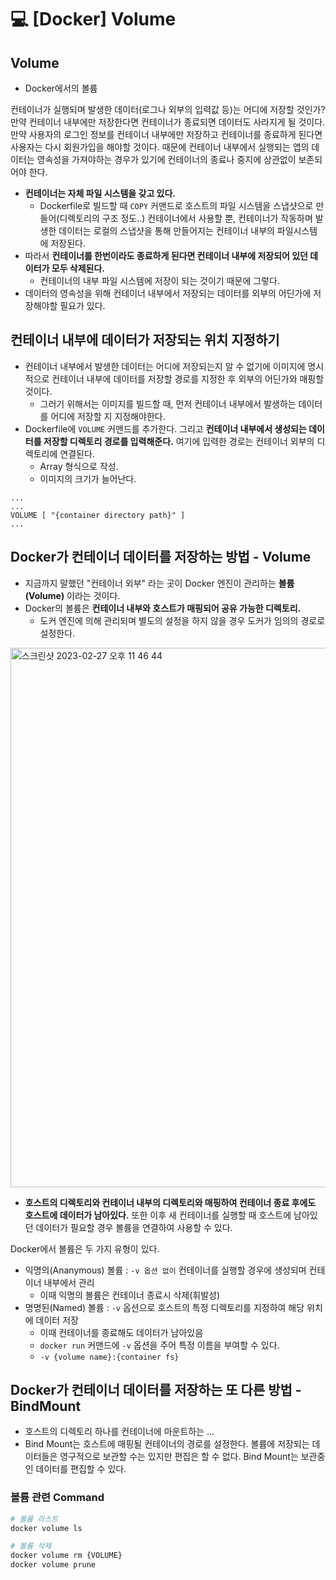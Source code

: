 💻 [Docker] Volume
==================
## Volume
* Docker에서의 볼륨

컨테이너가 실행되며 발생한 데이터(로그나 외부의 입력값 등)는 어디에 저장할 것인가? 만약 컨테이너 내부에만 저장한다면 컨테이너가 종료되면 데이터도 사라지게 될 것이다. 만약 사용자의 로그인 정보를 컨테이너 내부에만 저장하고 컨테이너를 종료하게 된다면 사용자는 다시 회원가입을 해야할 것이다. 때문에 컨테이너 내부에서 실행되는 앱의 데이터는 영속성을 가져야하는 경우가 있기에 컨테이너의 종료나 중지에 상관없이 보존되어야 한다.

* **컨테이너는 자체 파일 시스템을 갖고 있다.**
    * Dockerfile로 빌드할 때 `COPY` 커맨드로 호스트의 파일 시스템을 스냅샷으로 만들어(디렉토리의 구조 정도..) 컨테이너에서 사용할 뿐, 컨테이너가 작동하며 발생한 데이터는 로컬의 스냅샷을 통해 만들어지는 컨테이너 내부의 파일시스템에 저장된다.
* 따라서 **컨테이너를 한번이라도 종료하게 된다면 컨테이너 내부에 저장되어 있던 데이터가 모두 삭제된다.**
    * 컨테이너의 내부 파일 시스템에 저장이 되는 것이기 때문에 그렇다.
* 데이터의 영속성을 위해 컨테이너 내부에서 저장되는 데이터를 외부의 어딘가에 저장해야할 필요가 있다.

## 컨테이너 내부에 데이터가 저장되는 위치 지정하기
* 컨테이너 내부에서 발생한 데이터는 어디에 저장되는지 알 수 없기에 이미지에 명시적으로 컨테이너 내부에 데이터를 저장할 경로를 지정한 후 외부의 어딘가와 매핑할 것이다.
    * 그러기 위해서는 이미지를 빌드할 때, 먼저 컨테이너 내부에서 발생하는 데이터를 어디에 저장할 지 지정해야한다.
* Dockerfile에 `VOLUME` 커맨드를 추가한다. 그리고 **컨테이너 내부에서 생성되는 데이터를 저장할 디렉토리 경로를 입력해준다.** 여기에 입력한 경로는 컨테이너 외부의 디렉토리에 연결된다.
    * Array 형식으로 작성.
    * 이미지의 크기가 늘어난다.
```vim
...
...
VOLUME [ "{container directory path}" ]
...
```

## Docker가 컨테이너 데이터를 저장하는 방법 - Volume
* 지금까지 말했던 "컨테이너 외부" 라는 곳이 Docker 엔진이 관리하는 **볼륨(Volume)** 이라는 것이다.
* Docker의 볼륨은 **컨테이너 내부와 호스트가 매핑되어 공유 가능한 디렉토리.**
    * 도커 엔진에 의해 관리되며 별도의 설정을 하지 않을 경우 도커가 임의의 경로로 설정한다.

<img width="863" alt="스크린샷 2023-02-27 오후 11 46 44" src="https://user-images.githubusercontent.com/57285121/221595036-b66841d7-c6ef-4529-b674-7c4d85b7bc13.png">

* **호스트의 디렉토리와 컨테이너 내부의 디렉토리와 매핑하여 컨테이너 종료 후에도 호스트에 데이터가 남아있다.** 또한 이후 새 컨테이너를 실행할 때 호스트에 남아있던 데이터가 필요할 경우 볼륨을 연결하여 사용할 수 있다.

Docker에서 볼륨은 두 가지 유형이 있다.

* 익명의(Ananymous) 볼륨 : `-v 옵션 없이` 컨테이너를 실행할 경우에 생성되며 컨테이너 내부에서 관리
    * 이때 익명의 볼륨은 컨테이너 종료시 삭제(휘발성)
* 명명된(Named) 볼륨 : `-v` 옵션으로 호스트의 특정 디렉토리를 지정하여 해당 위치에 데이터 저장 
    * 이때 컨테이너를 종료해도 데이터가 남아있음
    * `docker run` 커맨드에 `-v` 옵션을 주어 특정 이름을 부여할 수 있다.
    * `-v {volume name}:{container fs}`

## Docker가 컨테이너 데이터를 저장하는 또 다른 방법 - BindMount
* 호스트의 디렉토리 하나를 컨테이너에 마운트하는 ...
* Bind Mount는 호스트에 매핑될 컨테이너의 경로를 설정한다. 볼륨에 저장되는 데이터들은 영구적으로 보관할 수는 있지만 편집은 할 수 없다. Bind Mount는 보관중인 데이터를 편집할 수 있다.


### 볼륨 관련 Command
```bash
# 볼륨 리스트
docker volume ls

# 볼륨 삭제
docker volume rm {VOLUME}
docker volume prune

```